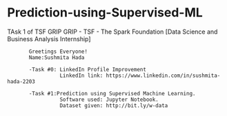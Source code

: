 # Prediction-using-Supervised-ML
TAsk 1 of TSF GRIP 
GRIP - TSF - The Spark Foundation 
                            [Data Science and Business Analysis Internship]

           Greetings Everyone!
           Name:Sushmita Hada

           -Task #0: LinkedIn Profile Improvement
                     LinkedIn link: https://www.linkedin.com/in/sushmita-hada-2203

           -Task #1:Prediction using Supervised Machine Learning.
                     Software used: Jupyter Notebook.
                     Dataset given: http://bit.ly/w-data
